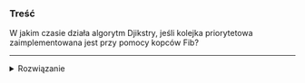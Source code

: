 ### Treść
W jakim czasie działa algorytm Djikstry, jeśli kolejka priorytetowa zaimplementowana jest przy pomocy kopców Fib?

------
<details><summary>Rozwiązanie</summary>
<p>

